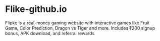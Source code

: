 # Flike-github.io
Flipke is a real-money gaming website with interactive games like Fruit Game, Color Prediction, Dragon vs Tiger and more. Includes ₹200 signup bonus, APK download, and referral rewards.
